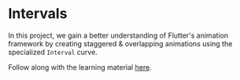 # Intervals

In this project, we gain a better understanding of Flutter's animation framework by creating staggered & overlapping animations using the specialized `Interval` curve.

Follow along with the learning material [here](https://lp3.medium.com/mastering-flutter-animations-443e21223401).
